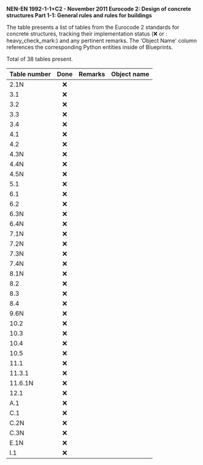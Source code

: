 **NEN-EN 1992-1-1+C2 - November 2011
Eurocode 2: Design of concrete structures
Part 1-1: General rules and rules for buildings**

The table presents a list of tables from the Eurocode 2 standards for concrete structures, tracking their implementation status (:x: or :
heavy_check_mark:) and any pertinent remarks. The 'Object Name' column references the corresponding Python entities inside of Blueprints.

Total of 38 tables present.

| Table number | Done | Remarks | Object name |
|:-------------|:----:|:--------|:------------|
| 2.1N         | :x:  |         |             |
| 3.1          | :x:  |         |             |
| 3.2          | :x:  |         |             |
| 3.3          | :x:  |         |             |
| 3.4          | :x:  |         |             |
| 4.1          | :x:  |         |             |
| 4.2          | :x:  |         |             |
| 4.3N         | :x:  |         |             |
| 4.4N         | :x:  |         |             |
| 4.5N         | :x:  |         |             |
| 5.1          | :x:  |         |             |
| 6.1          | :x:  |         |             |
| 6.2          | :x:  |         |             |
| 6.3N         | :x:  |         |             |
| 6.4N         | :x:  |         |             |
| 7.1N         | :x:  |         |             |
| 7.2N         | :x:  |         |             |
| 7.3N         | :x:  |         |             |
| 7.4N         | :x:  |         |             |
| 8.1N         | :x:  |         |             |
| 8.2          | :x:  |         |             |
| 8.3          | :x:  |         |             |
| 8.4          | :x:  |         |             |
| 9.6N         | :x:  |         |             |
| 10.2         | :x:  |         |             |
| 10.3         | :x:  |         |             |
| 10.4         | :x:  |         |             |
| 10.5         | :x:  |         |             |
| 11.1         | :x:  |         |             |
| 11.3.1       | :x:  |         |             |
| 11.6.1N      | :x:  |         |             |
| 12.1         | :x:  |         |             |
| A.1          | :x:  |         |             |
| C.1          | :x:  |         |             |
| C.2N         | :x:  |         |             |
| C.3N         | :x:  |         |             |
| E.1N         | :x:  |         |             |
| I.1          | :x:  |         |             |

